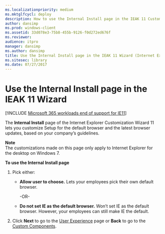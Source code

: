 ```yaml
---
ms.localizationpriority: medium
ms.mktglfcycl: deploy
description: How to use the Internal Install page in the IEAK 11 Customization Wizard to customize Setup for the default browser and the latest browser updates.
author: dansimp
ms.prod: windows-client
ms.assetid: 33d078e3-75b8-455b-9126-f0d272ed676f
ms.reviewer: 
audience: itpro
manager: dansimp
ms.author: dansimp
title: Use the Internal Install page in the IEAK 11 Wizard (Internet Explorer Administration Kit 11 for IT Pros)
ms.sitesec: library
ms.date: 07/27/2017
---
```



# Use the Internal Install page in the IEAK 11 Wizard

[!INCLUDE [Microsoft 365 workloads end of support for IE11](../includes/microsoft-365-ie-end-of-support.md)]

The **Internal Install** page of the Internet Explorer Customization Wizard 11 lets you customize Setup for the default browser and the latest browser updates, based on your company’s guidelines.

**Note**<br>The customizations made on this page only apply to Internet Explorer for the desktop on Windows 7.

**To use the Internal Install page**

1.  Pick either:

    -   **Allow user to choose.** Lets your employees pick their own default browser.<p>-OR-<p>

    -   **Do not set IE as the default browser.** Won’t set IE as the default browser. However, your employees can still make IE the default.

2.  Click **Next** to go to the [User Experience](user-experience-ieak11-wizard.md) page or **Back** to go to the [Custom Components](custom-components-ieak11-wizard.md).

 

 






